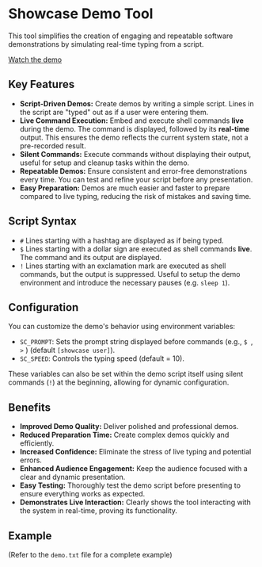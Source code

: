 # Showcase Demo Tool

This tool simplifies the creation of engaging and repeatable software demonstrations by simulating real-time typing from a script.

[Watch the demo](https://youtu.be/nu-qY67qPzM)

## Key Features

* **Script-Driven Demos:** Create demos by writing a simple script. Lines in the script are "typed" out as if a user were entering them.
* **Live Command Execution:** Embed and execute shell commands **live** during the demo. The command is displayed, followed by its **real-time** output. This ensures the demo reflects the current system state, not a pre-recorded result.
* **Silent Commands:** Execute commands without displaying their output, useful for setup and cleanup tasks within the demo.
* **Repeatable Demos:** Ensure consistent and error-free demonstrations every time. You can test and refine your script before any presentation.
* **Easy Preparation:** Demos are much easier and faster to prepare compared to live typing, reducing the risk of mistakes and saving time.

## Script Syntax

* `#` Lines starting with a hashtag are displayed as if being typed.
* `$` Lines starting with a dollar sign are executed as shell commands **live**. The command and its output are displayed.
* `!` Lines starting with an exclamation mark are executed as shell commands, but the output is suppressed. Useful to setup the demo environment and introduce the necessary pauses (e.g. `sleep 1`).

## Configuration

You can customize the demo's behavior using environment variables:

* `SC_PROMPT`: Sets the prompt string displayed before commands (e.g., `$ `, `>` ) (default `[showcase user]`).
* `SC_SPEED`: Controls the typing speed (default = 10).

These variables can also be set within the demo script itself using silent commands (`!`) at the beginning, allowing for dynamic configuration.

## Benefits

* **Improved Demo Quality:** Deliver polished and professional demos.
* **Reduced Preparation Time:** Create complex demos quickly and efficiently.
* **Increased Confidence:** Eliminate the stress of live typing and potential errors.
* **Enhanced Audience Engagement:** Keep the audience focused with a clear and dynamic presentation.
* **Easy Testing:** Thoroughly test the demo script before presenting to ensure everything works as expected.
* **Demonstrates Live Interaction:** Clearly shows the tool interacting with the system in real-time, proving its functionality.

## Example

(Refer to the `demo.txt` file for a complete example)
